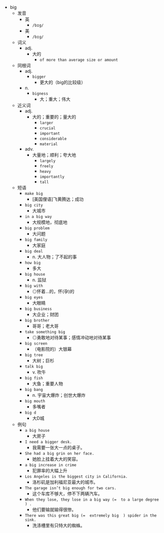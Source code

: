 - big
  - 发音
    - 英
      - `/bɪg/`
    - 美
      - `/bɪɡ/`
  - 词义
    - adj.
      - 大的
        - `of more than average size or amount`
  - 同根词
    - adj.
      - `bigger`
        - 更大的（big的比较级）
    - n.
      - `bigness`
        - 大；重大；伟大
  - 近义词
    - adj.
      - 大的；重要的；量大的
        - `larger`
        - `crucial`
        - `important`
        - `considerable`
        - `material`
    - adv.
      - 大量地；顺利；夸大地
        - `largely`
        - `freely`
        - `heavy`
        - `importantly`
        - `tall`
  - 短语
    - `make big`
      - [美国俚语]飞黄腾达；成功 
    - `big city`
      - 大城市 
    - `in a big way`
      - 大规模地，彻底地 
    - `big problem`
      - 大问题 
    - `big family`
      - 大家庭 
    - `big deal`
      - n. 大人物；了不起的事 
    - `how big`
      - 多大 
    - `big house`
      - n. 监狱 
    - `big with`
      - ◎怀着…的，怀(孕)的 
    - `big eyes`
      - 大眼睛 
    - `big business`
      - 大企业；财团 
    - `big brother`
      - 哥哥；老大哥 
    - `take something big`
      - ◎勇敢地对待某事；感情冲动地对待某事 
    - `big screen`
      - （电影院的）大银幕 
    - `big tree`
      - 大树；巨杉 
    - `talk big`
      - v. 吹牛 
    - `big fish`
      - 大鱼；重要人物 
    - `big bang`
      - n. 宇宙大爆炸；创世大爆炸 
    - `big mouth`
      - 多嘴者 
    - `big d`
      - 大D城 
  - 例句
    - `a big house`
      - 大房子
    - `I need a bigger desk.`
      - 我需要一张大一点的桌子。
    - `She had a big grin on her face.`
      - 她脸上挂着大大的笑容。
    - `a big increase in crime`
      - 犯罪率的大幅上升
    - `Los Angeles is the biggest city in California.`
      - 洛杉矶是加利福尼亚最大的城市。
    - `The garage isn’t big enough for two cars.`
      - 这个车库不够大，停不下两辆汽车。
    - `When they lose, they lose in a big way (=  to a large degree  ) .`
      - 他们要输就输得很惨。
    - `There was this great big (=  extremely big  ) spider in the sink.`
      - 洗涤槽里有只特大的蜘蛛。

